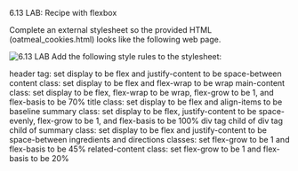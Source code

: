 6.13 LAB: Recipe with flexbox
<p>Complete an external stylesheet so the provided HTML (oatmeal_cookies.html) looks like the following web page.</p>
<img src="https://static-resources.zybooks.com/static/flexbox_styling.png" alt="6.13 LAB">
Add the following style rules to the stylesheet:

header tag: set display to be flex and justify-content to be space-between
content class: set display to be flex and flex-wrap to be wrap
main-content class: set display to be flex, flex-wrap to be wrap, flex-grow to be 1, and flex-basis to be 70%
title class: set display to be flex and align-items to be baseline
summary class: set display to be flex, justify-content to be space-evenly, flex-grow to be 1, and flex-basis to be 100%
div tag child of div tag child of summary class: set display to be flex and justify-content to be space-between
ingredients and directions classes: set flex-grow to be 1 and flex-basis to be 45%
related-content class: set flex-grow to be 1 and flex-basis to be 20%
